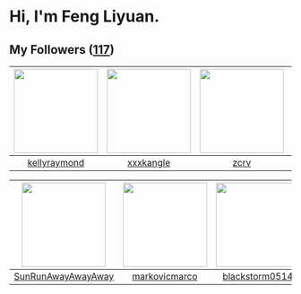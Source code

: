 # Hi, I'm Feng Liyuan.

## My Followers ([117](https://github.com/SunRunAway?tab=followers))

| <img src="https://avatars.githubusercontent.com/u/58126365?v=4" width="150" height="150" /> | <img src="https://avatars.githubusercontent.com/u/88874211?v=4" width="150" height="150" /> | <img src="https://avatars.githubusercontent.com/u/119645983?v=4" width="150" height="150" /> | <img src="https://avatars.githubusercontent.com/u/55898975?v=4" width="150" height="150" /> |
| :-----------------------------------------------------------------------------------------: | :-----------------------------------------------------------------------------------------: | :------------------------------------------------------------------------------------------: | :-----------------------------------------------------------------------------------------: |
|                       [kellyraymond](https://github.com/kellyraymond)                       |                          [xxxkangle](https://github.com/xxxkangle)                          |                                [zcrv](https://github.com/zcrv)                               |                             [mitghi](https://github.com/mitghi)                             |

| <img src="https://avatars.githubusercontent.com/u/51537937?v=4" width="150" height="150" /> | <img src="https://avatars.githubusercontent.com/u/52882128?v=4" width="150" height="150" /> | <img src="https://avatars.githubusercontent.com/u/74522790?v=4" width="150" height="150" /> | <img src="https://avatars.githubusercontent.com/u/59618640?v=4" width="150" height="150" /> |
| :-----------------------------------------------------------------------------------------: | :-----------------------------------------------------------------------------------------: | :-----------------------------------------------------------------------------------------: | :-----------------------------------------------------------------------------------------: |
|                 [SunRunAwayAwayAway](https://github.com/SunRunAwayAwayAway)                 |                      [markovicmarco](https://github.com/markovicmarco)                      |                     [blackstorm0514](https://github.com/blackstorm0514)                     |                        [Akshar-code](https://github.com/Akshar-code)                        |
